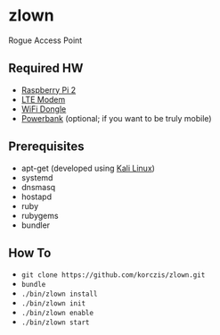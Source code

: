 # zlown

Rogue Access Point

## Required HW

- [Raspberry Pi 2](http://www.amazon.de/Raspberry-Pi-quad-core-Cortex-A7-compatibility/dp/B00T2U7R7I/ref=sr_1_1?s=ce-de&ie=UTF8&qid=1455555744&sr=1-1&keywords=rpi2)
- [LTE Modem](http://www.ebay.de/itm/221999423422?_trksid=p2060353.m2749.l2649&ssPageName=STRK%3AMEBIDX%3AIT)
- [WiFi Dongle](http://www.amazon.de/Alfa-AWUS036NHV-802-11b-Langfris-Adapter/dp/B00LLBQP9M/ref=sr_1_fkmr0_1?ie=UTF8&qid=1455555587&sr=8-1-fkmr0&keywords=Alfa+AWUSO36NH+High+Gain+USB+Wireless+G+%2F+N+Long-Rang+WiFi+Network+Adapter)
- [Powerbank](http://www.amazon.co.uk/gp/product/B012V9H3WA?psc=1&redirect=true&ref_=oh_aui_detailpage_o00_s00) (optional; if you want to be truly mobile)

## Prerequisites

- apt-get (developed using [Kali Linux](https://www.kali.org/))
- systemd
- dnsmasq
- hostapd
- ruby
- rubygems
- bundler

## How To

- `git clone https://github.com/korczis/zlown.git`
- `bundle`
- `./bin/zlown install`
- `./bin/zlown init`
- `./bin/zlown enable`
- `./bin/zlown start`
